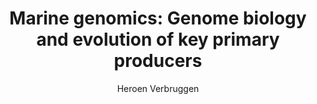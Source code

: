 ---
layout: grant
title: 'Marine genomics: Genome biology and evolution of key primary producers'
author: Heroen Verbruggen
ORCID: 0000-0002-6305-4749
year: 2015
link: http://phycoweb.net/projects/UOM-FAPESP_2015/UOM-FAPESP_2015.pdf
funder: University of Melbourne and FAPESP
program: FAPESP/UOM SPRINT grant
status: funded
---